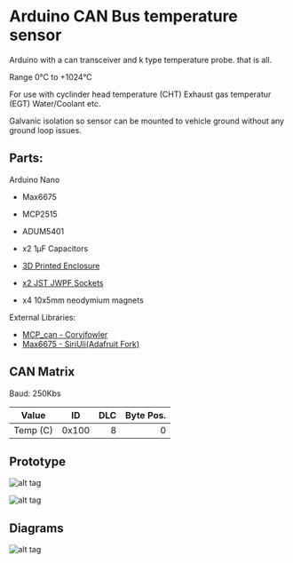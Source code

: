 # Arduino CAN Bus temperature sensor
Arduino with a can transceiver and k type temperature probe. that is all.

Range 0°C to +1024°C

For use with cyclinder head temperature (CHT) Exhaust gas temperatur (EGT) Water/Coolant etc. 

Galvanic isolation so sensor can be mounted to vehicle ground without any ground loop issues.

## Parts:

Arduino Nano

- Max6675

- MCP2515

- ADUM5401

- x2 1μF Capacitors

- [3D Printed Enclosure](https://www.thingiverse.com/thing:4293410)

- [x2 JST JWPF Sockets](https://www.jst-mfg.com/product/detail_e.php?series=151)

- x4 10x5mm neodymium magnets

External Libraries:
- [MCP_can - Coryjfowler](https://github.com/coryjfowler/MCP_CAN_lib)
- [Max6675 - SiriUli(Adafruit Fork)](https://github.com/SirUli/MAX6675)


## CAN Matrix

Baud: 250Kbs

| Value       | ID        |DLC   | Byte Pos.|
| ------------- |:-----:  |----: |       --:|
| Temp (C)      | 0x100 |   8    | 0        |
## Prototype

![alt tag](https://github.com/theHeathLee/Arduino-CAN-Bus-temperature-sensor-/blob/master/Pictures/tempCANbus.jpg?raw=true "Connected oldtimer banner")

![alt tag](https://github.com/theHeathLee/Arduino-CAN-Bus-temperature-sensor-/blob/master/Pictures/tempcandisplay.jpg?raw=true "Connected oldtimer banner")



## Diagrams

![alt tag](https://github.com/theHeathLee/Arduino-CAN-Bus-temperature-sensor-/blob/master/Pictures/frSchematicWithIsolatorFinal.png?raw=true "Connected oldtimer banner")


